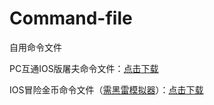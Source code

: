 # Command-file
自用命令文件


PC互通IOS版屠夫命令文件：[点击下载](https://github.com/Kirito2121/Command-file/raw/main/%E5%B1%A0%E5%A4%AB.fatiao)


IOS冒险金币命令文件（[需黑雷模拟器](https://www.heilei.com/)）：[点击下载](https://github.com/Kirito2121/Command-file/raw/main/IOS%E5%86%92%E9%99%A9.fatiao)
